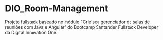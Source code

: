# DIO_Room-Management
Projeto fullstack baseado no módulo "Crie seu gerenciador de salas de reuniões com Java e Angular" do Bootcamp Santander Fullstack Developer da Digital Innovation One.
